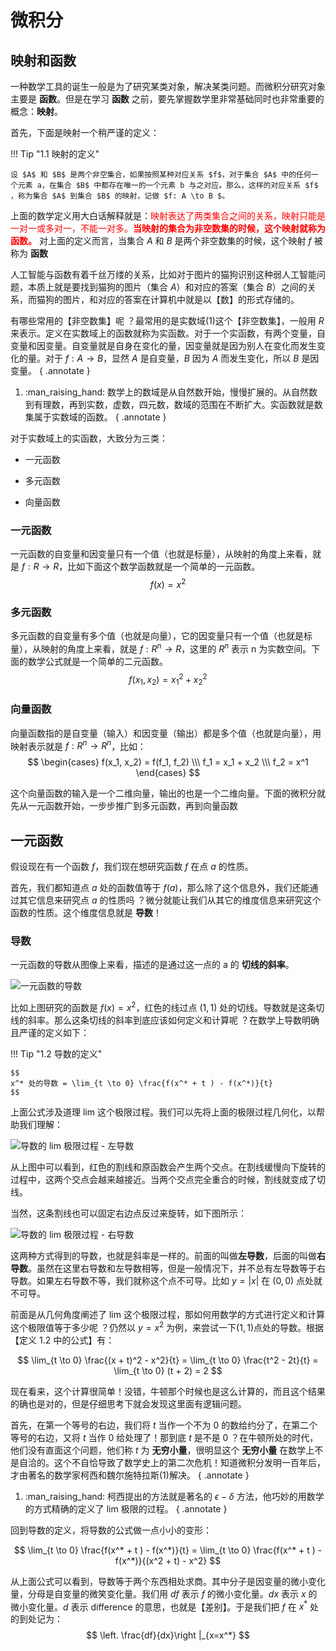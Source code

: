 # 微积分

## 映射和函数

一种数学工具的诞生一般是为了研究某类对象，解决某类问题。而微积分研究对象主要是 **函数**。但是在学习 **函数** 之前，要先掌握数学里非常基础同时也非常重要的概念：**映射**。

首先，下面是映射一个稍严谨的定义：

!!! Tip "1.1 映射的定义"

    设 $A$ 和 $B$ 是两个非空集合，如果按照某种对应关系 $f$，对于集合 $A$ 中的任何一个元素 a，在集合 $B$ 中都存在唯一的一个元素 b 与之对应。那么，这样的对应关系 $f$ ，称为集合 $A$ 到集合 $B$ 的映射，记做 $f: A \to B $。

上面的数学定义用大白话解释就是：<font color=red>映射表达了两类集合之间的关系，映射只能是一对一或多对一，不能一对多。**当映射的集合为非空数集的时候，这个映射就称为函数。** </font>对上面的定义而言，当集合 $A$ 和 $B$ 是两个非空数集的时候，这个映射 $f$ 被称为 **函数**

人工智能与函数有着千丝万缕的关系，比如对于图片的猫狗识别这种弱人工智能问题，本质上就是要找到猫狗的图片（集合 $A$）和对应的答案（集合 $B$）之间的关系，而猫狗的图片，和对应的答案在计算机中就是以【数】的形式存储的。

有哪些常用的【非空数集】呢 ？最常用的是实数域(1)这个【非空数集】，一般用 $R$ 来表示。定义在实数域上的函数就称为实函数。对于一个实函数，有两个变量，自变量和因变量。自变量就是自身在变化的量，因变量就是因为别人在变化而发生变化的量。对于 $f: A \to B$，显然 $A$ 是自变量，$B$ 因为 $A$ 而发生变化，所以 $B$ 是因变量。
{ .annotate }

1.  :man_raising_hand: 数学上的数域是从自然数开始，慢慢扩展的。从自然数到有理数，再到实数，虚数，四元数，数域的范围在不断扩大。实函数就是数集属于实数域的函数。
    { .annotate }


对于实数域上的实函数，大致分为三类：

- 一元函数

- 多元函数

- 向量函数

### 一元函数

一元函数的自变量和因变量只有一个值（也就是标量），从映射的角度上来看，就是 $f: R \to R$，比如下面这个数学函数就是一个简单的一元函数。
$$
f(x)=x^2
$$


### 多元函数
多元函数的自变量有多个值（也就是向量），它的因变量只有一个值（也就是标量），从映射的角度上来看，就是 $f: R^n \to R$，这里的 $R^n$ 表示 n 为实数空间。下面的数学公式就是一个简单的二元函数。
$$
f(x_1,x_2)=x_1^{2} + x_2^{2}
$$

### 向量函数
向量函数指的是自变量（输入）和因变量（输出）都是多个值（也就是向量），用映射表示就是 $f: R^n \to R^n$，比如：
$$
\begin{cases}
f(x_1, x_2) = f(f_1, f_2) \\\
f_1 = x_1 + x_2 \\\
f_2 = x^1
\end{cases}
$$

这个向量函数的输入是一个二维向量，输出的也是一个二维向量。下面的微积分就先从一元函数开始，一步步推广到多元函数，再到向量函数


## 一元函数

假设现在有一个函数 $f$，我们现在想研究函数 $f$ 在点 $a$ 的性质。

首先，我们都知道点 $a$ 处的函数值等于 $f(a)$，那么除了这个信息外，我们还能通过其它信息来研究点 $a$ 的性质吗 ？微分就能让我们从其它的维度信息来研究这个函数的性质。这个维度信息就是 **导数**！

### 导数

一元函数的导数从图像上来看，描述的是通过这一点的 a 的 **切线的斜率**。

![一元函数的导数](https://shichuan-hao.github.io/images/math/the-derivative-of-a-function-of-one-variable.png)

比如上图研究的函数是 $f(x) = x^2$，红色的线过点 $(1, 1)$ 处的切线。导数就是这条切线的斜率。那么这条切线的斜率到底应该如何定义和计算呢 ？在数学上导数明确且严谨的定义如下：

!!! Tip "1.2 导数的定义"

    $$
    x^* 处的导数 = \lim_{t \to 0} \frac{f(x^* + t ) - f(x^*)}{t}
    $$

上面公式涉及道理 lim 这个极限过程。我们可以先将上面的极限过程几何化，以帮助我们理解：

![导数的 lim 极限过程 - 左导数](https://shichuan-hao.github.io/images/math/unary-function-lim-1.gif)

从上图中可以看到，红色的割线和原函数会产生两个交点。在割线缓慢向下旋转的过程中，这两个交点会越来越接近。当两个交点完全重合的时候，割线就变成了切线。

当然，这条割线也可以固定右边点反过来旋转，如下图所示：

![导数的 lim 极限过程 - 右导数](https://shichuan-hao.github.io/images/math/unary-function-lim-2.gif)

这两种方式得到的导数，也就是斜率是一样的。前面的叫做**左导数**，后面的叫做**右导数**。虽然在这里右导数和左导数相等，但是一般情况下，并不总有左导数等于右导数。如果左右导数不等，我们就称这个点不可导。比如 $y = |x|$ 在 $(0,0)$ 点处就不可导。

前面是从几何角度阐述了 lim 这个极限过程，那如何用数学的方式进行定义和计算这个极限值等于多少呢 ？仍然以 $y=x^2$ 为例，来尝试一下$(1,1)$点处的导数。根据【定义 1.2 中的公式】有：

$$
\lim_{t \to 0} \frac{(x + t)^2 - x^2}{t} = \lim_{t \to 0} \frac{t^2 - 2t}{t} = \lim_{t \to 0} (t + 2) = 2
$$

现在看来，这个计算很简单！没错，牛顿那个时候也是这么计算的，而且这个结果的确也是对的，但是仔细思考下就会发现这里面有逻辑问题。

首先，在第一个等号的右边，我们将 $t$ 当作一个不为 0 的数给约分了，在第二个等号的右边，又将 $t$ 当作 0 给处理了！那到底 $t$ 是不是 0 ？在牛顿所处的时代，他们没有直面这个问题，他们称 $t$ 为 **无穷小量**，很明显这个 **无穷小量** 在数学上不是自洽的。这个不自恰导致了数学史上的第二次危机！知道微积分发明一百年后，才由著名的数学家柯西和魏尔施特拉斯(1)解决。
{ .annotate }

1.  :man_raising_hand: 柯西提出的方法就是著名的 $\epsilon − \delta$ 方法，他巧妙的用数学的方式精确的定义了 lim 极限的过程。
    { .annotate }

回到导数的定义，将导数的公式做一点小小的变形：

$$
\lim_{t \to 0} \frac{f(x^* + t ) - f(x^*)}{t} = \lim_{t \to 0} \frac{f(x^* + t ) - f(x^*)}{(x^2 + t) - x^2}
$$

从上面公式可以看到，导数等于两个东西相处求商。其中分子是因变量的微小变化量，分母是自变量的微笑变化量。我们用 $df$ 表示 $f$ 的微小变化量。$dx$ 表示 $x$ 的微小变化量。$d$ 表示 difference 的意思，也就是【差别】。于是我们把 $f$ 在 $x^*$ 处的到处记为：
$$
\left. \frac{df}{dx}\right |_{x=x^*}
$$